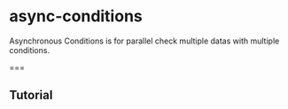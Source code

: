 # async-conditions

Asynchronous Conditions is for parallel check multiple datas with multiple conditions.

===

## Tutorial